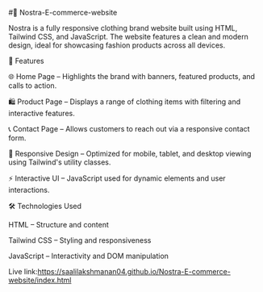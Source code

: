 #🧥  Nostra-E-commerce-website

Nostra is a fully responsive clothing brand website built using HTML, Tailwind CSS, and JavaScript. The website features a clean and modern design, ideal for showcasing fashion products across all devices.

🚀 Features

🌐 Home Page – Highlights the brand with banners, featured products, and calls to action.

🛍️ Product Page – Displays a range of clothing items with filtering and interactive features.

📞 Contact Page – Allows customers to reach out via a responsive contact form.

📱 Responsive Design – Optimized for mobile, tablet, and desktop viewing using Tailwind's utility classes.

⚡ Interactive UI – JavaScript used for dynamic elements and user interactions.

🛠️ Technologies Used

HTML – Structure and content

Tailwind CSS – Styling and responsiveness

JavaScript – Interactivity and DOM manipulation

Live link:https://saalilakshmanan04.github.io/Nostra-E-commerce-website/index.html
